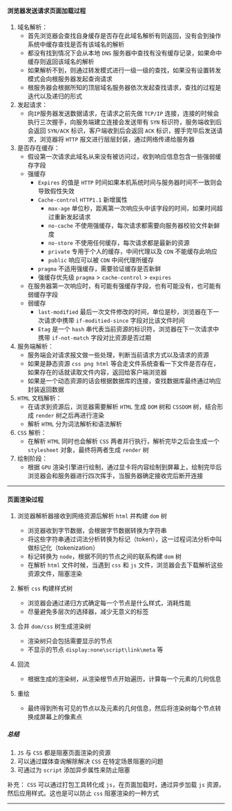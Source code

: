 #### 浏览器发送请求页面加载过程
1. 域名解析：
    - 首先浏览器会查找自身缓存是否存在此域名解析有则返回，没有会到操作系统中缓存查找是否有该域名的解析
    - 都没有找到情况下会从本地 `DNS` 服务器中查找有没有缓存记录，如果命中缓存则返回该域名的解析
    - 如果解析不到，则通过转发模式进行一级一级的查找，如果没有设置转发模式会向根服务器发起查询请求
    - 根服务器会根据所知的顶层域名服务器依次发起查找请求，查找的过程是迭代以及递归的形式
2. 发起请求：
    - 向`IP`服务器发送数据请求，在请求之前先做 `TCP/IP` 连接，连接的时候会执行三次握手，向服务端建立连接会发送带有 `SYN` 标识符，服务端收到后会返回 `SYN/ACK` 标识，客户端收到后会返回 `ACK` 标识，握手完毕后发送请求，浏览器将 `HTTP` 报文进行层层封装，通过网络传递给服务器
3. 是否存在缓存：
    - 假设第一次请求此域名从来没有被访问过，收到响应信息包含一些强弱缓存字段
    - 强缓存
        - `Expires` 的值是 `HTTP` 时间如果本机系统时间与服务器时间不一致则会导致假性失效
        - `Cache-control` `HTTP1.1` 新增属性
            - `max-age` 单位秒，距离第一次响应头中该字段的时间，如果时间超过重新发起请求
            - `no-cache` 不使用强缓存，每次请求都需要向服务器校验文件新鲜度
            - `no-store` 不使用任何缓存，每次请求都是最新的资源
            - `private` 专用于个人的缓存，中间代理以及 `CDN` 不能缓存此响应
            - `public` 响应可以被 `CDN` 中间代理所缓存
        - `pragma` 不适用强缓存，需要验证缓存是否新鲜
        - 强缓存优先级 `pragma` > `cache-control` > `expires`
    - 在服务器第一次响应时，有可能有强缓存字段，也有可能没有，也可能有弱缓存字段
    - 弱缓存
        - `last-modified` 最后一次文件修改的时间，单位是秒，浏览器在下一次请求中携带 `if-moditied-since` 字段对比该文件时间
        - `Etag` 是一个 `hash` 串代表当前资源的标识符，浏览器在下一次请求中携带 `if-not-match` 字段对比资源是否过期
3. 服务端解析：
    - 服务端会对请求报文做一些处理，判断当前请求方式以及请求的资源
    - 如果是静态资源 `css png html` 等会走文件系统查看一下文件是否存在，如果存在的话就读取文件内容，返回给客户端浏览器
    - 如果是一个动态资源的话会根据数据库的连接，查找数据库最终通过响应封装返回数据
4. `HTML` 文档解析：
    - 在请求到资源后，浏览器需要解析 `HTML` 生成 `DOM` 树和 `CSSDOM` 树，结合形成 `render` 树之后再进行渲染
    - 解析 `HTML` 分为词法解析和语法解析
5. `CSS` 解析：
    - 在解析 `HTML` 同时也会解析 `CSS` 两者并行执行，解析完毕之后会生成一个 `stylesheet` 对象，最终将两者生成 `render` 树
6. 绘制阶段：
    - 根据 `GPU` 渲染引擎进行绘制，通过显卡将内容绘制到屏幕上，绘制完毕后浏览器会和服务器进行四次挥手，当服务器确定接收完后断开连接

---

#### 页面渲染过程
1. 浏览器解析器接收到网络资源后解析 `html` 并构建 `dom` 树 
    - 浏览器收到字节数据，会根据字节数据转换为字符串
    - 将这些字符串通过词法分析转换为标记（token），这一过程词法分析中叫做标记化（tokenization）
    - 标记转换为 `node`，根据不同的节点之间的联系构建 `dom` 树
    - 在解析 `html` 文件时候，当遇到 `css` 和 `js` 文件，浏览器会去下载解析这些资源文件，阻塞渲染

2. 解析 `css` 构建样式树
    - 浏览器会通过递归方式确定每一个节点是什么样式，消耗性能
    - 尽量避免多层次的选择器，减少无意义的标签

3. 合并 `dom/css` 树生成渲染树
    - 渲染树只会包括需要显示的节点
    - 不显示的节点 `display:none\script\link\meta` 等

4. 回流
    - 根据生成的渲染树，从渲染根节点开始遍历，计算每一个元素的几何信息

5. 重绘
    - 最终得到所有可见的节点以及元素的几何信息，然后将渲染树每个节点转换成屏幕上的像素点

##### 总结
1. `JS` 与 `CSS` 都是阻塞页面渲染的资源
2. 可以通过媒体查询解除解决 `CSS` 在特定场景阻塞的问题
3. 可通过为 `script` 添加异步属性来防止阻塞

补充： `CSS` 可以通过打包工具转化成 `js`，在页面加载时，通过异步加载 `js` 资源，然后应用样式。这也是可以防止 `css` 阻塞渲染的一种方式

---